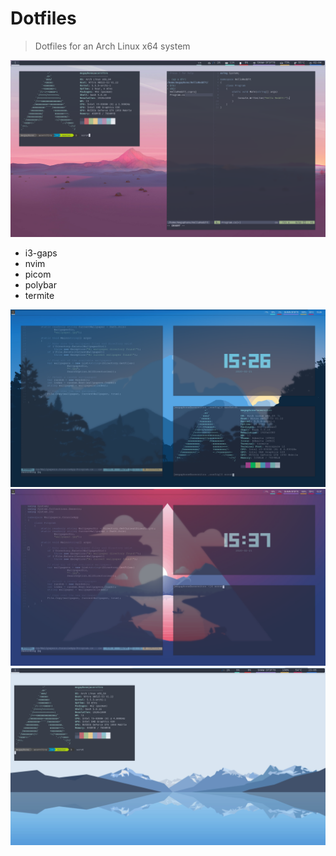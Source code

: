 # Dotfiles

> Dotfiles for an Arch Linux x64 system

![screenshot](screenshot4.png)

- i3-gaps
- nvim
- picom
- polybar
- termite

![screenshot](screenshot.png)
![screenshot](screenshot2.png)
![screenshot](screenshot3.png)
